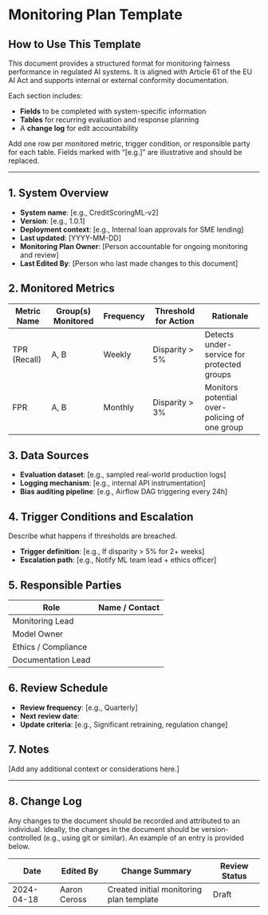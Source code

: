 
# Monitoring Plan Template

## How to Use This Template

This document provides a structured format for monitoring fairness performance in regulated AI systems.
It is aligned with Article 61 of the EU AI Act and supports internal or external conformity documentation.

Each section includes:
- **Fields** to be completed with system-specific information
- **Tables** for recurring evaluation and response planning
- A **change log** for edit accountability

Add one row per monitored metric, trigger condition, or responsible party for each table.
Fields marked with “[e.g.]” are illustrative and should be replaced.

---

## 1. System Overview

- **System name**: [e.g., CreditScoringML-v2]
- **Version**: [e.g., 1.0.1]
- **Deployment context**: [e.g., Internal loan approvals for SME lending]
- **Last updated**: [YYYY-MM-DD]
- **Monitoring Plan Owner**: [Person accountable for ongoing monitoring and review]
- **Last Edited By**: [Person who last made changes to this document]

## 2. Monitored Metrics

| Metric Name       | Group(s) Monitored | Frequency | Threshold for Action | Rationale |
|-------------------|--------------------|-----------|----------------------|-----------|
| TPR (Recall)      | A, B               | Weekly    | Disparity > 5%       | Detects under-service for protected groups |
| FPR               | A, B               | Monthly   | Disparity > 3%       | Monitors potential over-policing of one group |

## 3. Data Sources

- **Evaluation dataset**: [e.g., sampled real-world production logs]
- **Logging mechanism**: [e.g., internal API instrumentation]
- **Bias auditing pipeline**: [e.g., Airflow DAG triggering every 24h]

## 4. Trigger Conditions and Escalation

Describe what happens if thresholds are breached.

- **Trigger definition**: [e.g., If disparity > 5% for 2+ weeks]
- **Escalation path**: [e.g., Notify ML team lead + ethics officer]

## 5. Responsible Parties

| Role                 | Name / Contact      |
|----------------------|---------------------|
| Monitoring Lead      |                     |
| Model Owner          |                     |
| Ethics / Compliance  |                     |
| Documentation Lead   |                     |

## 6. Review Schedule

- **Review frequency**: [e.g., Quarterly]
- **Next review date**: 
- **Update criteria**: [e.g., Significant retraining, regulation change]

## 7. Notes

[Add any additional context or considerations here.]

---

## 8. Change Log
Any changes to the document should be recorded and attributed to an individual. Ideally, the changes in the document should be version-controlled (e.g., using git or similar). An example of an entry is provided below.

| Date       | Edited By         | Change Summary                                 | Review Status |
|------------|-------------------|------------------------------------------------|----------------|
| 2024-04-18 | Aaron Ceross       | Created initial monitoring plan template       | Draft          |
